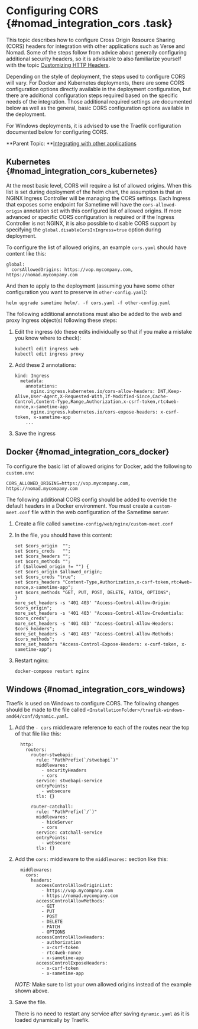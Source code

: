 # Configuring CORS {#nomad_integration_cors .task}

This topic describes how to configure Cross Origin Resource Sharing (CORS) headers for integration with other applications such as Verse and Nomad. Some of the steps follow from advice about generally configuring additional security headers, so it is advisable to also familiarize yourself with the topic [Customizing HTTP Headers](customizing_http_headers.md).

Depending on the style of deployment, the steps used to configure CORS will vary. For Docker and Kubernetes deployments, there are some CORS configuration options directly available in the deployment configuration, but there are additional configuration steps required based on the specific needs of the integration. Those additional required settings are documented below as well as the general, basic CORS configuration options available in the deployment.

For Windows deployments, it is advised to use the Traefik configuration documented below for configuring CORS.

**Parent Topic:  **[Integrating with other applications](verse_integration.md)

## Kubernetes {#nomad_integration_cors_kubernetes}

At the most basic level, CORS will require a list of allowed origins. When this list is set during deployment of the helm chart, the assumption is that an NGINX Ingress Controller will be managing the CORS settings. Each Ingress that exposes some endpoint for Sametime will have the `cors-allowed-origin` annotation set with this configured list of allowed origins. If more advanced or specific CORS configuration is required or if the Ingress Controller is not NGINX, it is also possible to disable CORS support by specifying the `global.disableCorsInIngress=true` option during deployment.

To configure the list of allowed origins, an example `cors.yaml` should have content like this:

   ```
   global:
     corsAllowedOrigins: https://vop.mycompany.com, https://nomad.mycompany.com
   ```

And then to apply to the deployment (assuming you have some other configuration you want to preserve in `other-config.yaml`):

   ```
   helm upgrade sametime helm/. -f cors.yaml -f other-config.yaml
   ```

The following additional annotations must also be added to the web and proxy Ingress object(s) following these steps:

1.  Edit the ingress (do these edits individually so that if you make a mistake you know where to check):
    ```
    kubectl edit ingress web
    kubectl edit ingress proxy
    ```

2. Add these 2 annotations:
    ``` {#codeblock_dnq_5ww_p5b}
    kind: Ingress
      metadata:
        annotations:
          nginx.ingress.kubernetes.io/cors-allow-headers: DNT,Keep-Alive,User-Agent,X-Requested-With,If-Modified-Since,Cache-Control,Content-Type,Range,Authorization,x-csrf-token,rtc4web-nonce,x-sametime-app
          nginx.ingress.kubernetes.io/cors-expose-headers: x-csrf-token, x-sametime-app
        ...
    ```

3. Save the ingress


## Docker {#nomad_integration_cors_docker}

To configure the basic list of allowed origins for Docker, add the following to `custom.env`:

   ```
   CORS_ALLOWED_ORIGINS=https://vop.mycompany.com, https://nomad.mycompany.com
   ```

The following additional CORS config should be added to override the default headers in a Docker environment. You must create a `custom-meet.conf` file within the web configuration of the Sametime server.

1.  Create a file called `sametime-config/web/nginx/custom-meet.conf`

2.  In the file, you should have this content:

    ``` {#codeblock_dnq_5ww_p5b}
    set $cors_origin  "";
    set $cors_creds   "";
    set $cors_headers "";
    set $cors_methods "";
    if ($allowed_origin != "") {
    set $cors_origin $allowed_origin;
    set $cors_creds "true";
    set $cors_headers "Content-Type,Authorization,x-csrf-token,rtc4web-nonce,x-sametime-app";
    set $cors_methods "GET, PUT, POST, DELETE, PATCH, OPTIONS";
    }
    more_set_headers -s '401 403' "Access-Control-Allow-Origin: $cors_origin";
    more_set_headers -s '401 403' "Access-Control-Allow-Credentials: $cors_creds";
    more_set_headers -s '401 403' "Access-Control-Allow-Headers: $cors_headers";
    more_set_headers -s '401 403' "Access-Control-Allow-Methods: $cors_methods";
    more_set_headers "Access-Control-Expose-Headers: x-csrf-token, x-sametime-app";
    ```

3.  Restart nginx:
    ```
    docker-compose restart nginx
    ```

## Windows {#nomad_integration_cors_windows}

Traefik is used on Windows to configure CORS. The following changes should be made to the file called `<InstallationFolder>/traefik-windows-amd64/conf/dynamic.yaml`.

1.  Add the `- cors` middleware reference to each of the routes near the top of that file like this:

    ```
      http:
        routers:
          router-stwebapi:
            rule: "PathPrefix(`/stwebapi`)"
            middlewares:
              - securityHeaders
              - cors
            service: stwebapi-service
            entryPoints:
              - websecure
            tls: {}

          router-catchall:
            rule: "PathPrefix(`/`)"
            middlewares:
              - hideServer
              - cors
            service: catchall-service
            entryPoints:
              - websecure
            tls: {}
    ```

2.  Add the `cors:` middleware to the `middlewares:` section like this:

    ```
      middlewares:
        cors:
          headers:
            accessControlAllowOriginList:
              - https://vop.mycompany.com
              - https://nomad.mycompany.com
            accessControlAllowMethods:
              - GET
              - PUT
              - POST
              - DELETE
              - PATCH
              - OPTIONS
            accessControlAllowHeaders:
              - authorization
              - x-csrf-token
              - rtc4web-nonce
              - x-sametime-app
            accessControlExposeHeaders:
              - x-csrf-token
              - x-sametime-app
    ```

    *NOTE:* Make sure to list your own allowed origins instead of the example shown above.

3.  Save the file.

    There is no need to restart any service after saving `dynamic.yaml` as it is loaded dynamically by Traefik.
